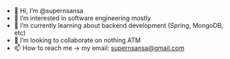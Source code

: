 - 👋 Hi, I’m @supernsansa
- 👀 I’m interested in software engineering mostly
- 🌱 I’m currently learning about backend development (Spring, MongoDB, etc)
- 💞️ I’m looking to collaborate on nothing ATM
- 📫 How to reach me -> my email: supernsansa@gmail.com

<!---
supernsansa/supernsansa is a ✨ special ✨ repository because its `README.md` (this file) appears on your GitHub profile.
You can click the Preview link to take a look at your changes.
--->
